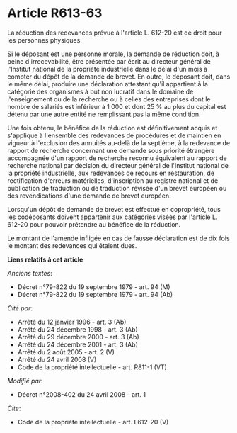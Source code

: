 # Article R613-63

La réduction des redevances prévue à l'article L. 612-20 est de droit pour les personnes physiques. 

Si le déposant est une personne morale, la demande de réduction doit, à peine d'irrecevabilité, être présentée par écrit au
directeur général de l'Institut national de la propriété industrielle dans le délai d'un mois à compter du dépôt de la
demande de brevet. En outre, le déposant doit, dans le même délai, produire une déclaration attestant qu'il appartient à la
catégorie des organismes à but non lucratif dans le domaine de l'enseignement ou de la recherche ou à celles des entreprises
dont le nombre de salariés est inférieur à 1 000 et dont 25 % au plus du capital est détenu par une autre entité ne
remplissant pas la même condition. 

Une fois obtenu, le bénéfice de la réduction est définitivement acquis et s'applique à l'ensemble des redevances de
procédures et de maintien en vigueur à l'exclusion des annuités au-delà de la septième, à la redevance de rapport de
recherche concernant une demande sous priorité étrangère accompagnée d'un rapport de recherche reconnu équivalent au rapport
de recherche national par décision du directeur général de l'Institut national de la propriété industrielle, aux redevances
de recours en restauration, de rectification d'erreurs matérielles, d'inscription au registre national et de publication de
traduction ou de traduction révisée d'un brevet européen ou des revendications d'une demande de brevet européen. 

Lorsqu'un dépôt de demande de brevet est effectué en copropriété, tous les codéposants doivent appartenir aux catégories
visées par l'article L. 612-20 pour pouvoir prétendre au bénéfice de la réduction. 

Le montant de l'amende infligée en cas de fausse déclaration est de dix fois le montant des redevances qui étaient dues.

**Liens relatifs à cet article**

_Anciens textes_:

  - Décret n°79-822 du 19 septembre 1979 - art. 94 (M)
  - Décret n°79-822 du 19 septembre 1979 - art. 94 (Ab)

_Cité par_:

  - Arrêté du 12 janvier 1996 - art. 3 (Ab)
  - Arrêté du 24 décembre 1998 - art. 3 (Ab)
  - Arrêté du 29 décembre 2000 - art. 3 (Ab)
  - Arrêté du 24 décembre 2001 - art. 3 (Ab)
  - Arrêté du 2 août 2005 - art. 2 (V)
  - Arrêté du 24 avril 2008 (V)
  - Code de la propriété intellectuelle - art. R811-1 (VT)

_Modifié par_:

  - Décret n°2008-402 du 24 avril 2008 - art. 1

_Cite_:

  - Code de la propriété intellectuelle - art. L612-20 (V)

